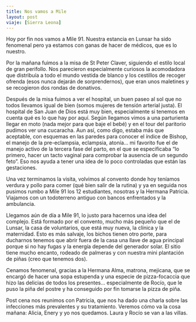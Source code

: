 ```yaml
---
title: Nos vamos a Mile
layout: post
viaje: [Sierra Leona]
---
```


Hoy por fin nos vamos a Mile 91. Nuestra estancia en Lunsar ha sido fenomenal pero ya estamos con ganas de hacer de médicos, que es lo nuestro.

Por la mañana fuimos a la misa de St Peter Claver, siguiendo el estilo local de gran perifollo. Nos parecieron especialmente curiosos la acomodadora que distribuía a todo el mundo vestida de blanco y los cestillos de recoger ofrenda (esos nunca dejarán de sorprendernos), que eran unos maletines y se recogieron dos rondas de donativos.

Después de la misa fuimos a ver el hospital, un buen paseo al sol que no todos llevamos igual de bien (somos mujeres de tensión arterial justa). El hospital de San Juan de Dios está muy bien, especialmente si tenemos en cuenta qué es lo que hay por aquí. Según llegamos vimos a una parturienta llegar en moto (nada mejor para que baje el bebé) y en el tour del paritorio pudimos ver una cucaracha. Aun así, como digo, estaba más que aceptable, con esquemas en las paredes para conocer el índice de Bishop, el manejo de la pre-eclampsia, eclampsia, atonía… mi favorito fue el de manejo activo de la tercera fase del parto, en el que se especificaba “lo primero, hacer un tacto vaginal para comprobar la ausencia de un segundo feto”. Eso nos ayuda a tener una idea de lo poco controladas que están las gestaciones.

Una vez terminamos la visita, volvimos al convento donde hoy teníamos verdura y pollo para comer (qué bien salir de la rutina) y ya en seguida nos pusimos rumbo a Mile 91 los 12 estudiantes, nosotras y la Hermana Patricia. Viajamos con un todoterreno antiguo con bancos enfrentados y la ambulancia.

Llegamos aún de día a Mile 91, lo justo para hacernos una idea del complejo. Está formado por el convento, mucho más pequeño que el de Lunsar, la casa de voluntarios, que está muy nueva, la clínica y la maternidad. Esto es más salvaje, los bichos tienen otro porte, para ducharnos tenemos que abrir fuera de la casa una llave de agua principal porque si no hay fugas y la energía depende del generador solar. El sitio tiene mucho encanto, rodeado de palmeras y con nuestra mini plantación de piñas (creo que tenemos dos).

Cenamos fenomenal, gracias a la Hermana Alma, matrona, mejicana, que se encargó de hacer una sopa estupenda y una especie de pizza-focaccia que hizo las delicias de todos los presentes… especialmente de Rocío, que le puso la piña del postre y ha conseguido por fin tomarse la pizza de piña.

Post cena nos reunimos con Patricia, que nos ha dado una charla sobre las infecciones más prevalentes y su tratamiento. Veremos cómo va la cosa mañana: Alicia, Enery y yo nos quedamos. Laura y Rocío se van a las villas.



